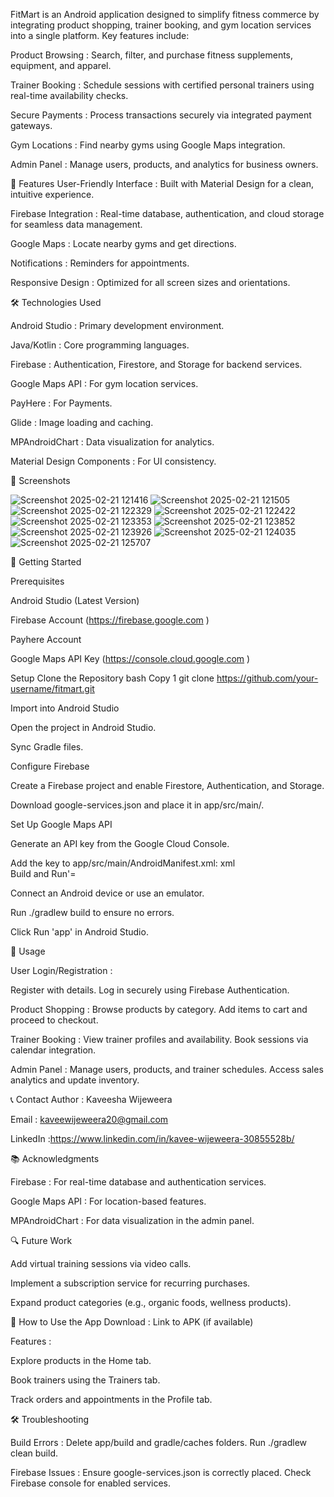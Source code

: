 FitMart is an Android application designed to simplify fitness commerce by integrating product shopping, trainer booking, and gym location services into a single platform. Key features include:

Product Browsing : Search, filter, and purchase fitness supplements, equipment, and apparel.

Trainer Booking : Schedule sessions with certified personal trainers using real-time availability checks.

Secure Payments : Process transactions securely via integrated payment gateways.

Gym Locations : Find nearby gyms using Google Maps integration.

Admin Panel : Manage users, products, and analytics for business owners.


🌟 Features
User-Friendly Interface : Built with Material Design for a clean, intuitive experience.

Firebase Integration : Real-time database, authentication, and cloud storage for seamless data management.

Google Maps : Locate nearby gyms and get directions.

Notifications : Reminders for appointments.

Responsive Design : Optimized for all screen sizes and orientations.


🛠 Technologies Used

Android Studio : Primary development environment.

Java/Kotlin : Core programming languages.

Firebase : Authentication, Firestore, and Storage for backend services.

Google Maps API : For gym location services.

PayHere : For Payments.

Glide : Image loading and caching.

MPAndroidChart : Data visualization for analytics.

Material Design Components : For UI consistency.


📱 Screenshots

![Screenshot 2025-02-21 121416](https://github.com/user-attachments/assets/4de68110-1cdd-4f4f-a390-f54e63bb9895)
![Screenshot 2025-02-21 121505](https://github.com/user-attachments/assets/85406eb8-e186-4f8b-b6fd-b7aaa79af06a)
![Screenshot 2025-02-21 122329](https://github.com/user-attachments/assets/c7b62d07-2c9c-497f-8e0d-85df2e025200)
![Screenshot 2025-02-21 122422](https://github.com/user-attachments/assets/b18a942c-fbb2-47db-bdcf-0d0fac311cc8)
![Screenshot 2025-02-21 123353](https://github.com/user-attachments/assets/7a54a3ce-ebb6-40d8-a7f3-5397555efe4f)
![Screenshot 2025-02-21 123852](https://github.com/user-attachments/assets/e777400f-ae2e-413e-8515-b9c95f3c252a)
![Screenshot 2025-02-21 123926](https://github.com/user-attachments/assets/f9eda5ad-63ed-47a6-bb1d-fbc0fa17bcd0)
![Screenshot 2025-02-21 124035](https://github.com/user-attachments/assets/4b316a05-3f3b-4c95-bbde-d13358bf60e7)
![Screenshot 2025-02-21 125707](https://github.com/user-attachments/assets/34972012-d78d-4f4c-8c8a-6138892a7a83)


🎲 Getting Started

Prerequisites

Android Studio (Latest Version)

Firebase Account (https://firebase.google.com )

Payhere Account 

Google Maps API Key (https://console.cloud.google.com )

Setup
Clone the Repository
bash
Copy
1
git clone https://github.com/your-username/fitmart.git  

Import into Android Studio

Open the project in Android Studio.

Sync Gradle files.

Configure Firebase

Create a Firebase project and enable Firestore, Authentication, and Storage.

Download google-services.json and place it in app/src/main/.

Set Up Google Maps API

Generate an API key from the Google Cloud Console.

Add the key to app/src/main/AndroidManifest.xml:
xml
<meta-data  
    android:name="com.google.android.geo.API_KEY"  
    android:value="YOUR_API_KEY" />  
Build and Run'=

Connect an Android device or use an emulator.

Run ./gradlew build to ensure no errors.

Click Run 'app' in Android Studio.


📝 Usage

User Login/Registration :

Register with details.
Log in securely using Firebase Authentication.

Product Shopping :
Browse products by category.
Add items to cart and proceed to checkout.

Trainer Booking :
View trainer profiles and availability.
Book sessions via calendar integration.

Admin Panel :
Manage users, products, and trainer schedules.
Access sales analytics and update inventory.


📞 Contact
Author : Kaveesha Wijeweera

Email : kaveewijeweera20@gmail.com

LinkedIn :https://www.linkedin.com/in/kavee-wijeweera-30855528b/


📚 Acknowledgments

Firebase : For real-time database and authentication services.

Google Maps API : For location-based features.

MPAndroidChart : For data visualization in the admin panel.


🔍 Future Work

Add virtual training sessions via video calls.

Implement a subscription service for recurring purchases.

Expand product categories (e.g., organic foods, wellness products).


👀 How to Use the App
Download : Link to APK (if available)

Features :

Explore products in the Home tab.

Book trainers using the Trainers tab.

Track orders and appointments in the Profile tab.


🛠 Troubleshooting

Build Errors :
Delete app/build and gradle/caches folders.
Run ./gradlew clean build.

Firebase Issues :
Ensure google-services.json is correctly placed.
Check Firebase console for enabled services.

